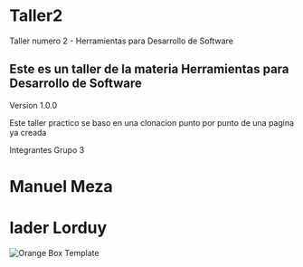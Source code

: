 # Taller2

Taller numero 2 - Herramientas para Desarrollo de Software

## Este es un taller de la materia Herramientas para Desarrollo de Software
Version 1.0.0

Este taller practico se baso en una clonacion punto por punto de una pagina ya creada

Integrantes Grupo 3
# Manuel Meza
# Iader Lorduy

![Orange Box Template](https://dl.dropboxusercontent.com/u/108552800/orangebox.png "Screenshot")